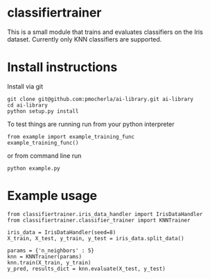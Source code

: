 # classifiertrainer
This is a small module that trains and evaluates classifiers on the Iris dataset. Currently only KNN classifiers are supported.

# Install instructions
Install via git
```
git clone git@github.com:pmocherla/ai-library.git ai-library
cd ai-library
python setup.py install
```
To test things are running run from your python interpreter
```
from example import example_training_func
example_training_func()
```
or from command line run
```
python example.py 
```

# Example usage
```
from classifiertrainer.iris_data_handler import IrisDataHandler
from classifiertrainer.classifier_trainer import KNNTrainer

iris_data = IrisDataHandler(seed=8)
X_train, X_test, y_train, y_test = iris_data.split_data()

params = {'n_neighbors' : 5}
knn = KNNTrainer(params)
knn.train(X_train, y_train)
y_pred, results_dict = knn.evaluate(X_test, y_test)
```